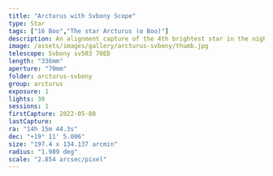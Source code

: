 ```yaml
---
title: "Arcturus with Svbony Scope"
type: Star
tags: ["16 Boo","The star Arcturus (α Boo)"]
description: An alignment capture of the 4th brightest star in the night sky, a red giant.
image: /assets/images/gallery/arcturus-svbony/thumb.jpg
telescope: Svbony sv503 70ED
length: "336mm"
aperture: "70mm"
folder: arcturus-svbony
group: arcturus
exposure: 1
lights: 30
sessions: 1
firstCapture: 2022-05-08 
lastCapture:
ra: "14h 15m 44.3s"
dec: "+19° 11' 5.006"
size: "197.4 x 134.137 arcmin"
radius: "1.989 deg"
scale: "2.854 arcsec/pixel"
---
```

